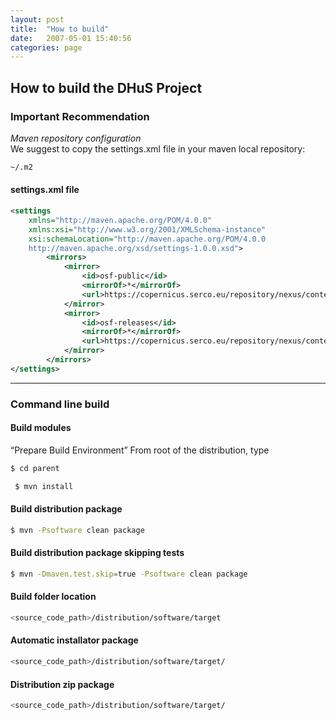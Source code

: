 ```yaml
---
layout: post
title:  "How to build"
date:   2007-05-01 15:40:56
categories: page
---
```


## How to build the DHuS Project
### Important Recommendation   
_Maven repository configuration_  
We suggest to copy the settings.xml file in your maven local repository:  
  
```sh
~/.m2
```
#### settings.xml file 
```xml
<settings
    xmlns="http://maven.apache.org/POM/4.0.0"
	xmlns:xsi="http://www.w3.org/2001/XMLSchema-instance"
    xsi:schemaLocation="http://maven.apache.org/POM/4.0.0 
    http://maven.apache.org/xsd/settings-1.0.0.xsd">
		<mirrors>
			<mirror>
				<id>osf-public</id>
				<mirrorOf>*</mirrorOf>
				<url>https://copernicus.serco.eu/repository/nexus/content/groups/public/</url>
            </mirror>
            <mirror>
				<id>osf-releases</id>
                <mirrorOf>*</mirrorOf>
                <url>https://copernicus.serco.eu/repository/nexus/content/repositories/public-releases-repository/</url>
            </mirror>
		</mirrors>
</settings>
```

***
### Command line build
#### Build modules 
“Prepare Build Environment” 
From root of the distribution, type 

```sh    
$ cd parent
``` 

```sh
 $ mvn install
```
#### Build distribution package
```sh
$ mvn -Psoftware clean package
```

#### Build distribution package skipping tests
```sh
$ mvn -Dmaven.test.skip=true -Psoftware clean package
```

#### Build folder location
```sh
<source_code_path>/distribution/software/target
```

#### Automatic installator package
```sh
<source_code_path>/distribution/software/target/
```

#### Distribution zip package
```sh
<source_code_path>/distribution/software/target/
```
